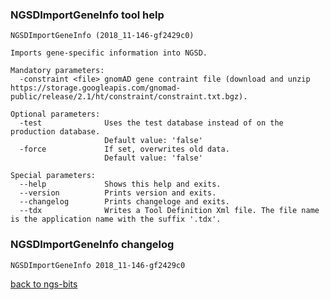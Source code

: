 ### NGSDImportGeneInfo tool help
	NGSDImportGeneInfo (2018_11-146-gf2429c0)
	
	Imports gene-specific information into NGSD.
	
	Mandatory parameters:
	  -constraint <file> gnomAD gene contraint file (download and unzip https://storage.googleapis.com/gnomad-public/release/2.1/ht/constraint/constraint.txt.bgz).
	
	Optional parameters:
	  -test              Uses the test database instead of on the production database.
	                     Default value: 'false'
	  -force             If set, overwrites old data.
	                     Default value: 'false'
	
	Special parameters:
	  --help             Shows this help and exits.
	  --version          Prints version and exits.
	  --changelog        Prints changeloge and exits.
	  --tdx              Writes a Tool Definition Xml file. The file name is the application name with the suffix '.tdx'.
	
### NGSDImportGeneInfo changelog
	NGSDImportGeneInfo 2018_11-146-gf2429c0
	
[back to ngs-bits](https://github.com/imgag/ngs-bits)
